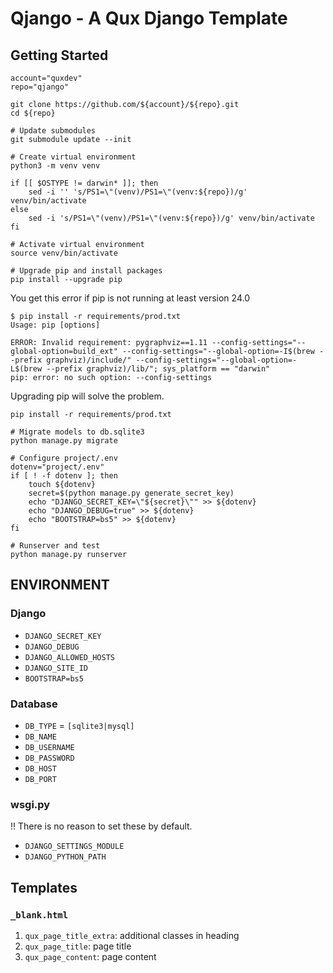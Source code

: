 # Qjango - A Qux Django Template

## Getting Started

```
account="quxdev"
repo="qjango"

git clone https://github.com/${account}/${repo}.git
cd ${repo}
```

``` shell
# Update submodules
git submodule update --init

# Create virtual environment
python3 -m venv venv

if [[ $OSTYPE != darwin* ]]; then
    sed -i '' 's/PS1=\"(venv)/PS1=\"(venv:${repo})/g' venv/bin/activate
else
    sed -i 's/PS1=\"(venv)/PS1=\"(venv:${repo})/g' venv/bin/activate
fi

# Activate virtual environment
source venv/bin/activate

# Upgrade pip and install packages
pip install --upgrade pip
```

You get this error if pip is not running at least version 24.0 

```shell
$ pip install -r requirements/prod.txt 
Usage: pip [options]

ERROR: Invalid requirement: pygraphviz==1.11 --config-settings="--global-option=build_ext" --config-settings="--global-option=-I$(brew --prefix graphviz)/include/" --config-settings="--global-option=-L$(brew --prefix graphviz)/lib/"; sys_platform == "darwin"
pip: error: no such option: --config-settings
```

Upgrading pip will solve the problem.

```shell
pip install -r requirements/prod.txt

# Migrate models to db.sqlite3
python manage.py migrate

# Configure project/.env
dotenv="project/.env"
if [ ! -f dotenv ]; then
    touch ${dotenv}
    secret=$(python manage.py generate_secret_key)
    echo "DJANGO_SECRET_KEY=\"${secret}\"" >> ${dotenv}
    echo "DJANGO_DEBUG=true" >> ${dotenv}
    echo "BOOTSTRAP=bs5" >> ${dotenv}
fi

# Runserver and test
python manage.py runserver
```

## ENVIRONMENT

### Django

- `DJANGO_SECRET_KEY`
- `DJANGO_DEBUG`
- `DJANGO_ALLOWED_HOSTS`
- `DJANGO_SITE_ID`
- `BOOTSTRAP=bs5`

### Database

- `DB_TYPE` = `[sqlite3|mysql]`
- `DB_NAME`
- `DB_USERNAME`
- `DB_PASSWORD`
- `DB_HOST`
- `DB_PORT`

### wsgi.py

!! There is no reason to set these by default.

- `DJANGO_SETTINGS_MODULE`
- `DJANGO_PYTHON_PATH`

## Templates

### `_blank.html`

1. `qux_page_title_extra`: additional classes in heading
2. `qux_page_title`: page title
3. `qux_page_content`: page content

